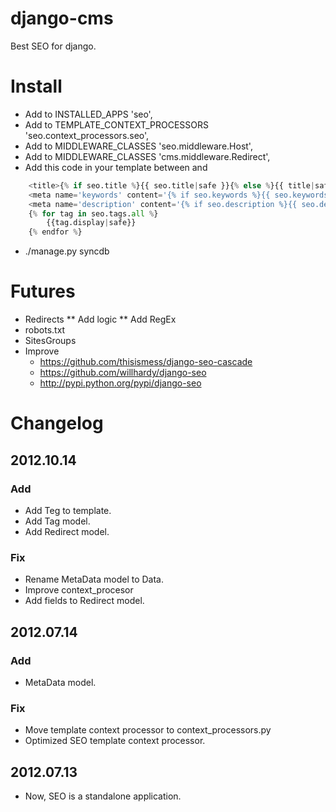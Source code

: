 # django-cms
Best SEO for django.

# Install
* Add to INSTALLED_APPS 'seo', 
* Add to TEMPLATE_CONTEXT_PROCESSORS 'seo.context_processors.seo',
* Add to MIDDLEWARE_CLASSES 'seo.middleware.Host',
* Add to MIDDLEWARE_CLASSES 'cms.middleware.Redirect',
* Add this code in your template between <head> and </head>

```python
	<title>{% if seo.title %}{{ seo.title|safe }}{% else %}{{ title|safe }}{% endif %} &rarr; {{site.name}}</title>
	<meta name='keywords' content='{% if seo.keywords %}{{ seo.keywords }}{% else %}{{ keywords }}{% endif %}'>
	<meta name='description' content='{% if seo.description %}{{ seo.description }}{% else %}{{ description }}{% endif %}'>
	{% for tag in seo.tags.all %}
		{{tag.display|safe}}
	{% endfor %}
```

* ./manage.py syncdb

# Futures
* Redirects
** Add logic
** Add RegEx
* robots.txt
* SitesGroups
* Improve
	* https://github.com/thisismess/django-seo-cascade
	* https://github.com/willhardy/django-seo
	* http://pypi.python.org/pypi/django-seo

# Changelog
## 2012.10.14
### Add
* Add Teg to template.
* Add Tag model.
* Add Redirect model.
### Fix
* Rename MetaData model to Data.
* Improve context_procesor
* Add fields to Redirect model.

## 2012.07.14
### Add
* MetaData model.

### Fix
* Move template context  processor to context_processors.py
* Optimized SEO template context  processor.

## 2012.07.13
* Now, SEO is a standalone application.